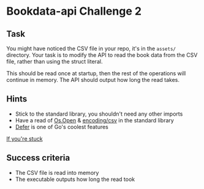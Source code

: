 # Bookdata-api Challenge 2

## Task

You might have noticed the CSV file in your repo, it's in the ```assets/``` directory.
Your task is to modify the API to read the book data from the CSV file, rather than using the struct literal.

This should be read once at startup, then the rest of the operations will continue in memory. The API should output how long the read takes.

## Hints

* Stick to the standard library, you shouldn't need any other imports
* Have a read of [Os.Open](https://golang.org/pkg/os/#Open) & [encoding/csv](https://golang.org/pkg/encoding/csv/) in the standard library
* [Defer](https://tour.golang.org/flowcontrol/12) is one of Go's coolest features

[If you're stuck](https://medium.com/@ankurraina/reading-a-simple-csv-in-go-36d7a269cecd)

## Success criteria

* The CSV file is read into memory
* The executable outputs how long the read took

